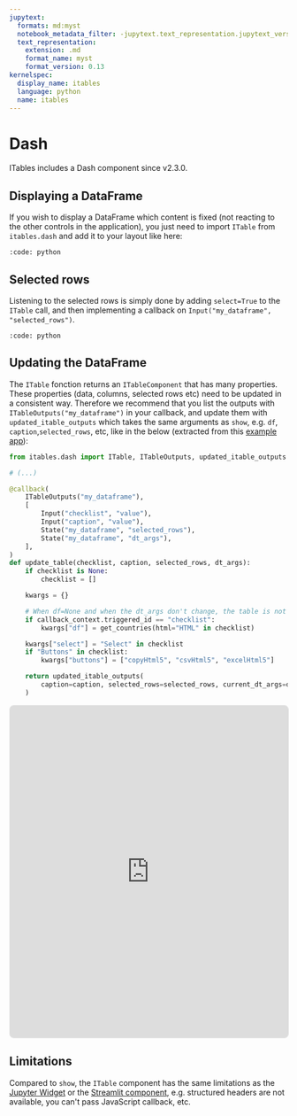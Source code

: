 ```yaml
---
jupytext:
  formats: md:myst
  notebook_metadata_filter: -jupytext.text_representation.jupytext_version
  text_representation:
    extension: .md
    format_name: myst
    format_version: 0.13
kernelspec:
  display_name: itables
  language: python
  name: itables
---
```


# Dash

ITables includes a Dash component since v2.3.0.

## Displaying a DataFrame

If you wish to display a DataFrame which content is fixed (not reacting to the other controls in the application), you just need to import `ITable` from `itables.dash` and add it to your layout like here:

```{include} ../apps/dash/1_display_only.py
:code: python
```

## Selected rows

Listening to the selected rows is simply done by adding `select=True` to the `ITable` call, and then implementing a callback on `Input("my_dataframe", "selected_rows")`.

```{include} ../apps/dash/2_selected_rows.py
:code: python
```

## Updating the DataFrame

The `ITable` fonction returns an `ITableComponent` that has many properties. These properties (data, columns, selected rows etc) need to be updated in a consistent way. Therefore we recommend that you list the outputs with `ITableOutputs("my_dataframe")` in your callback, and update them with `updated_itable_outputs` which takes the same arguments as `show`, e.g. `df`, `caption`,`selected_rows`, etc, like in the below (extracted from this [example app](https://github.com/mwouts/itables/tree/main/apps/dash/3_update_table.py)):

```python
from itables.dash import ITable, ITableOutputs, updated_itable_outputs

# (...)

@callback(
    ITableOutputs("my_dataframe"),
    [
        Input("checklist", "value"),
        Input("caption", "value"),
        State("my_dataframe", "selected_rows"),
        State("my_dataframe", "dt_args"),
    ],
)
def update_table(checklist, caption, selected_rows, dt_args):
    if checklist is None:
        checklist = []

    kwargs = {}

    # When df=None and when the dt_args don't change, the table is not updated
    if callback_context.triggered_id == "checklist":
        kwargs["df"] = get_countries(html="HTML" in checklist)

    kwargs["select"] = "Select" in checklist
    if "Buttons" in checklist:
        kwargs["buttons"] = ["copyHtml5", "csvHtml5", "excelHtml5"]

    return updated_itable_outputs(
        caption=caption, selected_rows=selected_rows, current_dt_args=dt_args, **kwargs
    )
```

<iframe src="https://py.cafe/embed/mwouts/itables_for_dash?pycafe-theme=auto&pycafe-link-to-app=false" width="100%" height="600px" style="border: 1px solid #e6e6e6; border-radius: 8px;"></iframe>

## Limitations

Compared to `show`, the `ITable` component has the same limitations as the [Jupyter Widget](widget.md#limitations)
or the [Streamlit component](streamlit.md#limitations),
e.g. structured headers are not available, you can't pass JavaScript callback, etc.
